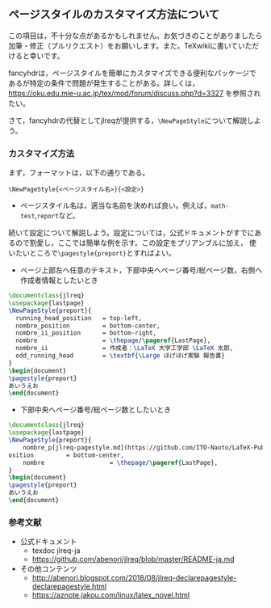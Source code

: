 ## ページスタイルのカスタマイズ方法について

この項目は，不十分な点があるかもしれません。お気づきのことがありましたら加筆・修正（プルリクエスト）をお願いします。また，TeXwikiに書いていただけると幸いです。

fancyhdrは，ページスタイルを簡単にカスタマイズできる便利なパッケージであるが特定の条件で問題が発生することがある。詳しくは，https://oku.edu.mie-u.ac.jp/tex/mod/forum/discuss.php?d=3327 を参照されたい。

さて，fancyhdrの代替としてjlreqが提供する，`\NewPageStyle`について解説しよう。
### カスタマイズ方法
まず，フォーマットは，以下の通りである。

`\NewPageStyle{<ページスタイル名>}{<設定>}`

- ページスタイル名は，適当な名前を決めれば良い。例えば，`math-test`,`report`など。

続いて設定について解説しよう。設定については，公式ドキュメントがすでにあるので割愛し，ここでは簡単な例を示す。この設定をプリアンブルに加え，  使いたいところで`\pagestyle{preport}`とすればよい。
  
  * ページ上部左へ任意のテキスト，下部中央へページ番号/総ページ数，右側へ作成者情報としたいとき
  
  ```LaTeX
\documentclass{jlreq}
\usepackage{lastpage}
\NewPageStyle{preport}{
    running_head_position   = top-left,
    nombre_position         = bottom-center,
    nombre_ii_position      = bottom-right,
    nombre                  = \thepage/\pageref{LastPage},
    nombre_ii               = 作成者：\LaTeX 大学工学部 \LaTeX 太郎,
    odd_running_head        = \textbf{\Large ほげほげ実験 報告書}
}
\begin{document}
\pagestyle{preport}
あいうえお
\end{document}
 ```

  * 下部中央へページ番号/総ページ数としたいとき
```LaTeX
\documentclass{jlreq}
\usepackage{lastpage}
\NewPageStyle{preport}{
    nombre_p[jlreq-pagestyle.md](https://github.com/ITO-Naoto/LaTeX-Public/files/8121399/jlreq-pagestyle.md)
osition         = bottom-center,
    nombre                  = \thepage/\pageref{LastPage},
}
\begin{document}
\pagestyle{preport}
あいうえお
\end{document}
```

### 参考文献
* 公式ドキュメント
  * texdoc jlreq-ja
  * https://github.com/abenori/jlreq/blob/master/README-ja.md
* その他コンテンツ
  * http://abenori.blogspot.com/2018/08/jlreq-declarepagestyle-declarepagestyle.html
  * https://aznote.jakou.com/linux/latex_novel.html

